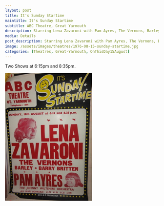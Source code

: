 ```yaml
---
layout: post
title: It's Sunday Startime
maintitle: It's Sunday Startime
subtitle: ABC Theatre, Great Yarmouth
description: Starring Lena Zavaroni with Pam Ayres, The Vernons, Barley, Barry Britten and The Johnny Wiltshire Orchestra.
media: Details
post_description: Starring Lena Zavaroni with Pam Ayres, The Vernons, Barley, Barry Britten and The Johnny Wiltshire Orchestra.
image: /assets/images/theatres/1976-08-15-sunday-startime.jpg
categories: [Theatres, Great-Yarmouth, OnThisDay15August]
---
```


Two Shows at 6:15pm and 8:35pm.

![](/assets/images/theatres/1976-08-15-sunday-startime.jpg)


